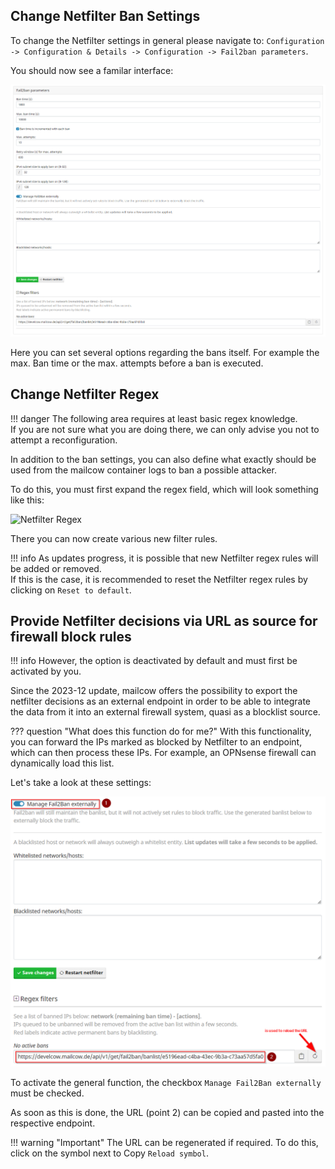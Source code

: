 ## Change Netfilter Ban Settings

To change the Netfilter settings in general please navigate to: `Configuration -> Configuration & Details -> Configuration -> Fail2ban parameters`.

You should now see a familar interface:

![Netfilter ban settings](../../assets/images/manual-guides/mailcow-netfilter_settings.en.png)

Here you can set several options regarding the bans itself. 
For example the max. Ban time or the max. attempts before a ban is executed.

## Change Netfilter Regex

!!! danger
	The following area requires at least basic regex knowledge. <br>
	If you are not sure what you are doing there, we can only advise you not to attempt a reconfiguration.

In addition to the ban settings, you can also define what exactly should be used from the mailcow container logs to ban a possible attacker.

To do this, you must first expand the regex field, which will look something like this:

![Netfilter Regex](../../assets/images/manual-guides/mailcow-netfilter_regex.en.png)
	
There you can now create various new filter rules.

!!! info
	As updates progress, it is possible that new Netfilter regex rules will be added or removed. <br>
	If this is the case, it is recommended to reset the Netfilter regex rules by clicking on `Reset to default`.

## Provide Netfilter decisions via URL as source for firewall block rules

!!! info
	However, the option is deactivated by default and must first be activated by you.

Since the 2023-12 update, mailcow offers the possibility to export the netfilter decisions as an external endpoint in order to be able to integrate the data from it into an external firewall system, quasi as a blocklist source.

??? question "What does this function do for me?"
	With this functionality, you can forward the IPs marked as blocked by Netfilter to an endpoint, which can then process these IPs. For example, an OPNsense firewall can dynamically load this list.

Let's take a look at these settings:

![Image of the new Netfilter settings, box behind the item Manage Fail2Ban externally. Marking on the URL to the respective banlist. Arrow points to Reload button for the generation of a new URL](../../assets/images/manual-guides/mailcow-netfilter_external_endpoint.en.png)

To activate the general function, the checkbox `Manage Fail2Ban externally` must be checked.

As soon as this is done, the URL (point 2) can be copied and pasted into the respective endpoint.

!!! warning "Important"
	The URL can be regenerated if required. To do this, click on the symbol next to Copy `Reload symbol`.